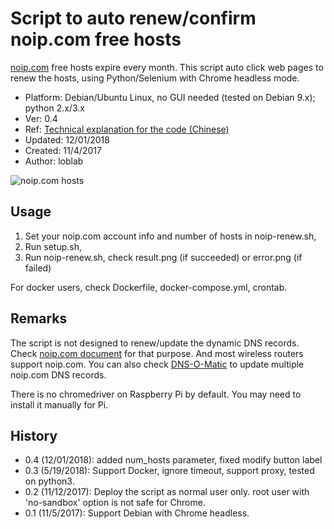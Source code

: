 # Script to auto renew/confirm noip.com free hosts

[noip.com](https://www.noip.com/) free hosts expire every month.
This script auto click web pages to renew the hosts,
using Python/Selenium with Chrome headless mode.

- Platform: Debian/Ubuntu Linux, no GUI needed (tested on Debian 9.x); python 2.x/3.x
- Ver: 0.4
- Ref: [Technical explanation for the code (Chinese)](http://www.jianshu.com/p/3c8196175147)
- Updated: 12/01/2018
- Created: 11/4/2017
- Author: loblab

![noip.com hosts](https://raw.githubusercontent.com/loblab/noip-renew/master/screenshot.png)

## Usage

1. Set your noip.com account info and number of hosts in noip-renew.sh,
2. Run setup.sh,
3. Run noip-renew.sh, check result.png (if succeeded) or error.png (if failed)

For docker users, check Dockerfile, docker-compose.yml, crontab.

## Remarks

The script is not designed to renew/update the dynamic DNS records.
Check [noip.com document](https://www.noip.com/integrate) for that purpose.
And most wireless routers support noip.com.
You can also check [DNS-O-Matic](https://dnsomatic.com/) to update multiple noip.com DNS records.

There is no chromedriver on Raspberry Pi by default. You may need to install it manually for Pi.

## History

- 0.4 (12/01/2018): added num_hosts parameter, fixed modify button label
- 0.3 (5/19/2018): Support Docker, ignore timeout, support proxy, tested on python3.
- 0.2 (11/12/2017): Deploy the script as normal user only. root user with 'no-sandbox' option is not safe for Chrome.
- 0.1 (11/5/2017): Support Debian with Chrome headless.
